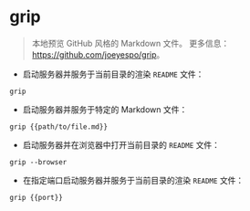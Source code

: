 # grip

> 本地预览 GitHub 风格的 Markdown 文件。
> 更多信息：<https://github.com/joeyespo/grip>。

- 启动服务器并服务于当前目录的渲染 `README` 文件：

`grip`

- 启动服务器并服务于特定的 Markdown 文件：

`grip {{path/to/file.md}}`

- 启动服务器并在浏览器中打开当前目录的 `README` 文件：

`grip --browser`

- 在指定端口启动服务器并服务于当前目录的渲染 `README` 文件：

`grip {{port}}`